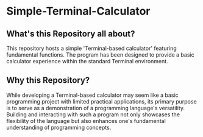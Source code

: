 # Simple-Terminal-Calculator
## What's this Repository all about?
  This repository hosts a simple 'Terminal-based calculator' featuring fundamental functions. The program has been designed to provide a basic calculator experience within the standard Terminal environment.
## Why this Repository?
  While developing a Terminal-based calculator may seem like a basic programming project with limited practical applications, its primary purpose is to serve as a demonstration of a programming language's versatility. Building and interacting with such a program not only showcases the flexibility of the language but also enhances one's fundamental understanding of programming concepts.
